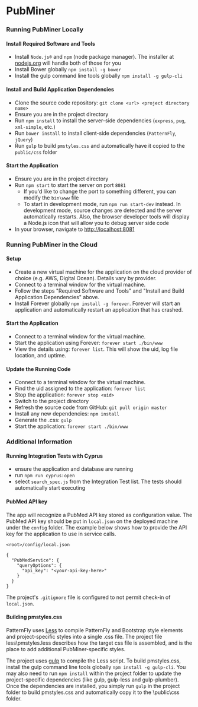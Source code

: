 # PubMiner

### Running PubMiner Locally
#### Install Required Software and Tools
 - Install `Node.js®` and `npm` (node package manager). The installer at [nodejs.org](https://nodejs.org) will handle both of those for you
 - Install Bower globally `npm install -g bower`
 - Install the gulp command line tools globally `npm install -g gulp-cli`

#### Install and Build Application Dependencies
 - Clone the source code repository: `git clone <url> <project directory name>`
 - Ensure you are in the project directory
 - Run `npm install` to install the server-side dependencies (`express`, `pug`, `xml-simple`, etc.)
 - Run `bower install` to install client-side dependencies (`PatternFly`, `jQuery`)
 - Run `gulp` to build `pmstyles.css` and automatically have it copied to the `public/css` folder

#### Start the Application
 - Ensure you are in the project directory
 - Run `npm start` to start the server on port `8081`
    - If you'd like to change the port to something different, you can modify the `bin\www` file
    - To start in development mode, run `npm run start-dev` instead. In development mode, source changes are detected and the server automatically restarts. Also, the browser developer tools will display a Node.js icon that will allow you to debug server side code
 - In your browser, navigate to [http://localhost:8081](http://localhost:8081)

### Running PubMiner in the Cloud
#### Setup
 - Create a new virtual machine for the application on the cloud provider of choice (e.g. AWS, Digital Ocean). Details vary by provider.
 - Connect to a terminal window for the virtual machine.
 - Follow the steps "Required Software and Tools" and "Install and Build Application Dependencies" above.
 - Install Forever globally `npm install -g forever`.  Forever will start an application and automatically restart an application that has crashed.

#### Start the Application
 - Connect to a terminal window for the virtual machine.
 - Start the application using Forever: `forever start ./bin/www`
 - View the details using: `forever list`. This will show the uid, log file location, and uptime.

#### Update the Running Code
 - Connect to a terminal window for the virtual machine.
 - Find the uid assigned to the application: `forever list`
 - Stop the application: `forever stop <uid>`
 - Switch to the project directory
 - Refresh the source code from GitHub: `git pull origin master`
 - Install any new dependencies: `npm install`
 - Generate the .css: `gulp`
 - Start the application: `forever start ./bin/www`

### Additional Information
#### Running Integration Tests with Cyprus
 - ensure the application and database are running
 - run `npm run cyprus:open`
 - select `search_spec.js` from the Integration Test list. The tests should automatically start executing

#### PubMed API key
The app will recognize a PubMed API key stored as configuration value. The PubMed API key should be put in `local.json` on the deployed machine under the `config` folder. The example below shows how to provide the API key for the application to use in service calls.
```
<root>/config/local.json
```
```
{
  "PubMedService": {
    "queryOptions": {
      "api_key": "<your-api-key-here>"
    }
  }
}
```
The project's `.gitignore` file is configured to not permit check-in of `local.json`.

#### Building pmstyles.css
PatternFly uses [Less](http://lesscss.org/) to compile PatternFly and Bootstrap style elements and project-specific
styles into a single .css file. The project file less\\pmstyles.less describes how the target css file is assembled, and is the place to add additional PubMiner-specific styles.

The project uses [gulp](https://gulpjs.com/) to compile the Less script. To build pmstyles.css, install the gulp command line tools globally `npm install -g gulp-cli`. You may also need to run `npm install` within the project folder to update the project-specific dependencies (like gulp, gulp-less and gulp-plumber). Once the dependencies are installed, you simply run `gulp` in the project folder to build pmstyles.css and automatically copy it to the \\public\\css folder.
